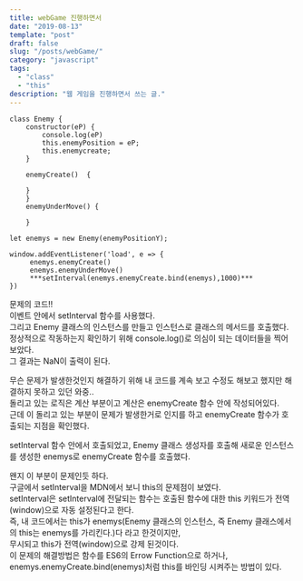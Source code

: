 ```yaml
---
title: webGame 진행하면서
date: "2019-08-13"
template: "post"
draft: false
slug: "/posts/webGame/"
category: "javascript"
tags:
  - "class"
  - "this"
description: "웹 게임을 진행하면서 쓰는 글."
---
```


```
class Enemy {
    constructor(eP) {
        console.log(eP)
        this.enemyPosition = eP;
        this.enemycreate;
    }

    enemyCreate()  {

    }
    }
    enemyUnderMove() {

    }

let enemys = new Enemy(enemyPositionY);

window.addEventListener('load', e => {
     enemys.enemyCreate()
     enemys.enemyUnderMove()
     ***setInterval(enemys.enemyCreate.bind(enemys),1000)***
})
```

문제의 코드!!  
이벤트 안에서 setInterval 함수를 사용했다.  
그리고 Enemy 클래스의 인스턴스를 만들고 인스턴스로 클래스의 메서드를 호출했다.  
정상적으로 작동하는지 확인하기 위해 console.log()로 의심이 되는 데이터들을 찍어보았다.  
그 결과는 NaN이 출력이 된다.

무슨 문제가 발생한것인지 해결하기 위해 내 코드를 계속 보고 수정도 해보고 했지만 해결하지 못하고 있던 와중..  
돌리고 있는 로직은 계산 부분이고 계산은 enemyCreate 함수 안에 작성되어있다.  
근데 이 돌리고 있는 부분이 문제가 발생한거로 인지를 하고 enemyCreate 함수가 호출되는 지점을 확인했다.

setInterval 함수 안에서 호출되었고, Enemy 클래스 생성자를 호출해 새로운 인스턴스를 생성한 enemys로 enemyCreate 함수를 호출했다.

왠지 이 부분이 문제인듯 하다.  
구글에서 setInterval을 MDN에서 보니 this의 문제점이 보였다.  
setInterval은 setInterval에 전달되는 함수는 호출된 함수에 대한 this 키워드가 전역(window)으로 자동 설정된다고 한다.  
즉, 내 코드에서는 this가 enemys(Enemy 클래스의 인스턴스, 즉 Enemy 클래스에서의 this는 enemys를 가리킨다.)다 라고 한것이지만,  
무시되고 this가 전역(window)으로 강제 된것이다.  
이 문제의 해결방법은 함수를 ES6의 Errow Function으로 하거나, enemys.enemyCreate.bind(enemys)처럼 this를 바인딩 시켜주는 방법이 있다.

